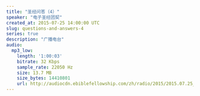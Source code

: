 ```yaml
---
title: "圣经问答（4）"
speaker: "电子圣经团契"
created_at: 2015-07-25 14:00:00 UTC
slug: questions-and-answers-4
series: true
description: "广播电台"
audio:
  mp3_low:
    length: '1:00:03'
    bitrate: 32 Kbps
    sample_rate: 22050 Hz
    size: 13.7 MB
    size_bytes: 14410801
    url: http://audiocdn.ebiblefellowship.com/zh/radio/2015/2015.07.25_EBF_-_Questions_and_Answers_4.mp3
---
```

